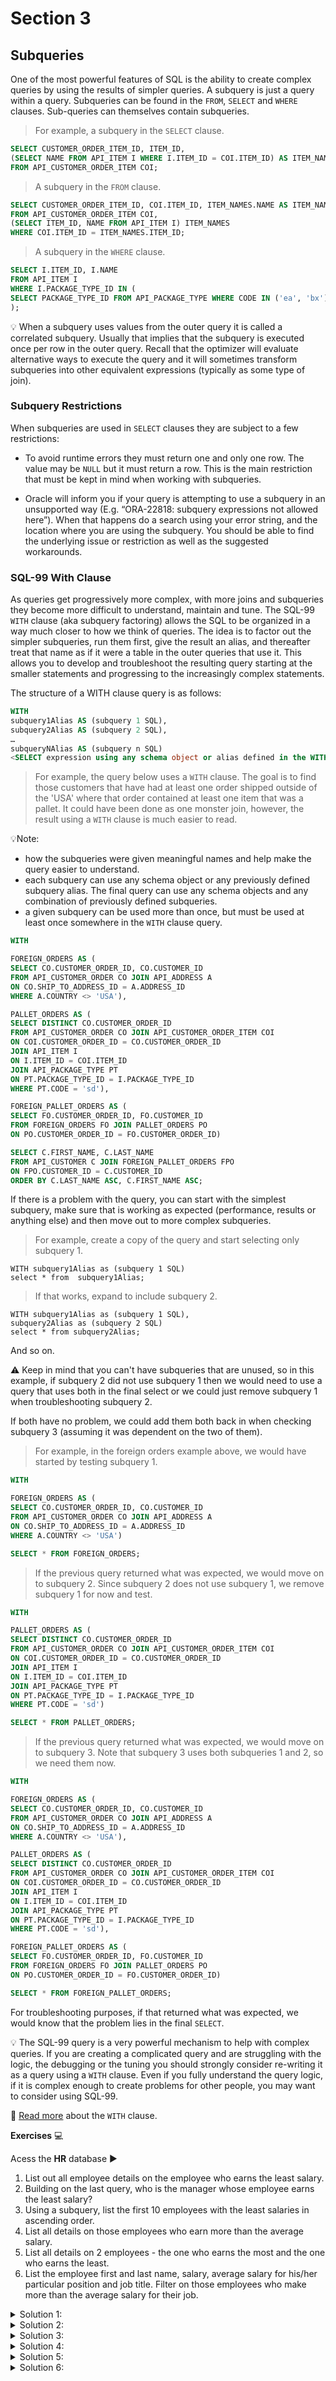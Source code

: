 # Section 3

## Subqueries

One of the most powerful features of SQL is the ability to create complex queries by using the results of simpler queries. A subquery is just a query within a query. Subqueries can be found in the `FROM`, `SELECT` and `WHERE` clauses. Sub-queries can themselves contain subqueries.

> For example, a subquery in the `SELECT` clause.

```SQL
SELECT CUSTOMER_ORDER_ITEM_ID, ITEM_ID,
(SELECT NAME FROM API_ITEM I WHERE I.ITEM_ID = COI.ITEM_ID) AS ITEM_NAME
FROM API_CUSTOMER_ORDER_ITEM COI;
```

> A subquery in the `FROM` clause.

```SQL
SELECT CUSTOMER_ORDER_ITEM_ID, COI.ITEM_ID, ITEM_NAMES.NAME AS ITEM_NAME
FROM API_CUSTOMER_ORDER_ITEM COI,
(SELECT ITEM_ID, NAME FROM API_ITEM I) ITEM_NAMES
WHERE COI.ITEM_ID = ITEM_NAMES.ITEM_ID;
``` 

> A subquery in the `WHERE` clause.

```SQL
SELECT I.ITEM_ID, I.NAME
FROM API_ITEM I
WHERE I.PACKAGE_TYPE_ID IN (
SELECT PACKAGE_TYPE_ID FROM API_PACKAGE_TYPE WHERE CODE IN ('ea', 'bx')
);
```

:bulb: When a subquery uses values from the outer query it is called a correlated subquery. Usually that implies that the subquery is executed once per row in the outer query. 
Recall that the optimizer will evaluate alternative ways to execute the query and it will sometimes transform subqueries into other equivalent expressions (typically as some type of join).

### Subquery Restrictions

When subqueries are used in `SELECT` clauses they are subject to a few restrictions: 

- To avoid runtime errors they must return one and only one row. The value may be `NULL` but it must return a row. This is the main restriction that must be kept in mind when working with subqueries.

- Oracle will inform you if your query is attempting to use a subquery in an unsupported way (E.g. “ORA-22818: subquery expressions not allowed here”). When that happens do a search using your error string, and the location where you are using the subquery. You should be able to find the underlying issue or restriction as well as the suggested workarounds.

### SQL-99 With Clause

As queries get progressively more complex, with more joins and subqueries they become more difficult to understand, maintain and tune. The SQL-99 `WITH` clause (aka subquery factoring) allows the SQL to be organized in a way much closer to how we think of queries. The idea is to factor out the simpler subqueries, run them first, give the result an alias, and thereafter treat that name as if it were a table in the outer queries that use it. This allows you to develop and troubleshoot the resulting query starting at the smaller statements and progressing to the increasingly complex statements.

The structure of a WITH clause query is as follows:

```SQL
WITH 
subquery1Alias AS (subquery 1 SQL),
subquery2Alias AS (subquery 2 SQL),
…
subqueryNAlias AS (subquery n SQL)
<SELECT expression using any schema object or alias defined in the WITH clause>
```

> For example, the query below uses a `WITH` clause. The goal is to find those customers that have had at least one order shipped outside of the 'USA' where that order contained at least one item that was a pallet. It could have been done as one monster join, however, the result using a `WITH` clause is much easier to read. 

:bulb:Note: 
- how the subqueries were given meaningful names and help make the query easier to understand.
- each subquery can use any schema object or any previously defined subquery alias. The final query can use any schema objects and any combination of previously defined subqueries. 
- a given subquery can be used more than once, but must be used at least once somewhere in the `WITH` clause query.

```SQL
WITH 

FOREIGN_ORDERS AS (
SELECT CO.CUSTOMER_ORDER_ID, CO.CUSTOMER_ID 
FROM API_CUSTOMER_ORDER CO JOIN API_ADDRESS A 
ON CO.SHIP_TO_ADDRESS_ID = A.ADDRESS_ID 
WHERE A.COUNTRY <> 'USA'),

PALLET_ORDERS AS (
SELECT DISTINCT CO.CUSTOMER_ORDER_ID 
FROM API_CUSTOMER_ORDER CO JOIN API_CUSTOMER_ORDER_ITEM COI 
ON COI.CUSTOMER_ORDER_ID = CO.CUSTOMER_ORDER_ID 
JOIN API_ITEM I 
ON I.ITEM_ID = COI.ITEM_ID 
JOIN API_PACKAGE_TYPE PT 
ON PT.PACKAGE_TYPE_ID = I.PACKAGE_TYPE_ID 
WHERE PT.CODE = 'sd'),

FOREIGN_PALLET_ORDERS AS (
SELECT FO.CUSTOMER_ORDER_ID, FO.CUSTOMER_ID 
FROM FOREIGN_ORDERS FO JOIN PALLET_ORDERS PO 
ON PO.CUSTOMER_ORDER_ID = FO.CUSTOMER_ORDER_ID) 

SELECT C.FIRST_NAME, C.LAST_NAME 
FROM API_CUSTOMER C JOIN FOREIGN_PALLET_ORDERS FPO 
ON FPO.CUSTOMER_ID = C.CUSTOMER_ID 
ORDER BY C.LAST_NAME ASC, C.FIRST_NAME ASC;
```

If there is a problem with the query, you can start with the simplest subquery, make sure that is working as expected (performance, results or anything else) and then move out to more complex subqueries.

> For example, create a copy of the query and start selecting only subquery 1.

```
WITH subquery1Alias as (subquery 1 SQL)
select * from  subquery1Alias;
``` 
> If that works, expand to include subquery 2.

```
WITH subquery1Alias as (subquery 1 SQL),
subquery2Alias as (subquery 2 SQL)
select * from subquery2Alias;
``` 
And so on.

:warning: Keep in mind that you can't have subqueries that are unused, so in this example, if subquery 2 did not use subquery 1 then we would need to use a query that uses both in the final select or we could just remove subquery 1 when troubleshooting subquery 2. 

If both have no problem, we could add them both back in when checking subquery 3 (assuming it was dependent on the two of them).


> For example, in the foreign orders example above, we would have started by testing subquery 1.

```SQL
WITH 

FOREIGN_ORDERS AS (
SELECT CO.CUSTOMER_ORDER_ID, CO.CUSTOMER_ID 
FROM API_CUSTOMER_ORDER CO JOIN API_ADDRESS A 
ON CO.SHIP_TO_ADDRESS_ID = A.ADDRESS_ID 
WHERE A.COUNTRY <> 'USA')

SELECT * FROM FOREIGN_ORDERS;
```

> If the previous query returned what was expected, we would move on to subquery 2. Since subquery 2 does not use subquery 1, we remove subquery 1 for now and test.

```SQL
WITH 

PALLET_ORDERS AS (
SELECT DISTINCT CO.CUSTOMER_ORDER_ID 
FROM API_CUSTOMER_ORDER CO JOIN API_CUSTOMER_ORDER_ITEM COI 
ON COI.CUSTOMER_ORDER_ID = CO.CUSTOMER_ORDER_ID 
JOIN API_ITEM I 
ON I.ITEM_ID = COI.ITEM_ID 
JOIN API_PACKAGE_TYPE PT 
ON PT.PACKAGE_TYPE_ID = I.PACKAGE_TYPE_ID 
WHERE PT.CODE = 'sd')

SELECT * FROM PALLET_ORDERS;
```

> If the previous query returned what was expected, we would move on to subquery 3. Note that subquery 3 uses both subqueries 1 and 2, so we need them now.

```SQL
WITH 

FOREIGN_ORDERS AS (
SELECT CO.CUSTOMER_ORDER_ID, CO.CUSTOMER_ID 
FROM API_CUSTOMER_ORDER CO JOIN API_ADDRESS A 
ON CO.SHIP_TO_ADDRESS_ID = A.ADDRESS_ID 
WHERE A.COUNTRY <> 'USA'), 

PALLET_ORDERS AS (
SELECT DISTINCT CO.CUSTOMER_ORDER_ID 
FROM API_CUSTOMER_ORDER CO JOIN API_CUSTOMER_ORDER_ITEM COI 
ON COI.CUSTOMER_ORDER_ID = CO.CUSTOMER_ORDER_ID 
JOIN API_ITEM I 
ON I.ITEM_ID = COI.ITEM_ID 
JOIN API_PACKAGE_TYPE PT 
ON PT.PACKAGE_TYPE_ID = I.PACKAGE_TYPE_ID 
WHERE PT.CODE = 'sd'), 

FOREIGN_PALLET_ORDERS AS (
SELECT FO.CUSTOMER_ORDER_ID, FO.CUSTOMER_ID 
FROM FOREIGN_ORDERS FO JOIN PALLET_ORDERS PO 
ON PO.CUSTOMER_ORDER_ID = FO.CUSTOMER_ORDER_ID) 

SELECT * FROM FOREIGN_PALLET_ORDERS;
```

For troubleshooting purposes, if that returned what was expected, we would know that the problem lies in the final `SELECT`.

:bulb: The SQL-99 query is a very powerful mechanism to help with complex queries. If you are creating a complicated query and are struggling with the logic, the debugging or the tuning you should strongly consider re-writing it as a query using a `WITH` clause. Even if you fully understand the query logic, if it is complex enough to create problems for other people, you may want to consider using SQL-99.

:book: [Read more](https://oracle-base.com/articles/misc/with-clause) about the `WITH` clause.


**Exercises** :computer: 

Acess the **HR** database :arrow_forward: 

1. List out all employee details on the employee who earns the least salary.
2. Building on the last query, who is the manager whose employee earns the least salary?
3. Using a subquery, list the first 10 employees with the least salaries in ascending order.
4. List all details on those employees who earn more than the average salary.
5. List all details on 2 employees - the one who earns the most and the one who earns the least.
6. List the employee first and last name, salary, average salary for his/her particular position and job title. Filter on those employees who make more than the average salary for their job. 

<details><summary>Solution 1:</summary>

```SQL
SELECT * FROM EMPLOYEES
WHERE SALARY = (SELECT MIN(SALARY) FROM EMPLOYEES);
```

</details>

<details><summary>Solution 2:</summary>

```SQL
SELECT FIRST_NAME, LAST_NAME FROM EMPLOYEES WHERE EMPLOYEE_ID IN
    (SELECT MANAGER_ID FROM EMPLOYEES WHERE SALARY =
       (SELECT MIN(SALARY) FROM EMPLOYEES)
    );
```

</details>

<details><summary>Solution 3:</summary>

```SQL
SELECT * FROM (SELECT * FROM EMPLOYEES ORDER BY SALARY)
WHERE ROWNUM < 11;
```

</details>

<details><summary>Solution 4:</summary>

```SQL
SELECT * FROM EMPLOYEES 
WHERE SALARY > (SELECT AVG(SALARY) FROM EMPLOYEES);
```

</details>

<details><summary>Solution 5:</summary>

```SQL
SELECT * FROM EMPLOYEES 
WHERE SALARY IN
( 
    SELECT MIN(SALARY) FROM EMPLOYEES
    UNION
    SELECT MAX(SALARY) FROM EMPLOYEES
);
```

</details>

<details><summary>Solution 6:</summary>

```SQL
SELECT FIRST_NAME, LAST_NAME, SALARY, AVGSAL, JOB_TITLE
FROM EMPLOYEES E  JOIN
(
    SELECT  JOB_TITLE, AVG(SALARY) AS AVGSAL, E.JOB_ID
    FROM EMPLOYEES E JOIN JOBS 
    ON E.JOB_ID = JOBS.JOB_ID
    GROUP BY JOB_TITLE, E.JOB_ID) T
ON E.JOB_ID = T.JOB_ID AND E.SALARY > AVGSAL;
```

</details>
